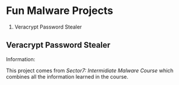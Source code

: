 # **Fun Malware Projects**

1. Veracrypt Password Stealer


## **Veracrypt Password Stealer**

Information:

This project comes from *Sector7: Intermidiate Malware Course* which combines all the information learned in the course.
